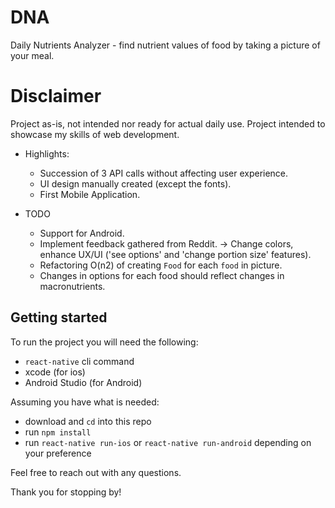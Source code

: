 # DNA
Daily Nutrients Analyzer - find nutrient values of food by taking a picture of your meal.

# Disclaimer
Project as-is, not intended nor ready for actual daily use. Project intended to showcase my skills of web development.

- Highlights: 
  * Succession of 3 API calls without affecting user experience.
  * UI design manually created (except the fonts).
  * First Mobile Application.

- TODO
  * Support for Android.
  * Implement feedback gathered from Reddit. -> Change colors, enhance UX/UI ('see options' and 'change portion size' features).
  * Refactoring O(n2) of creating `Food` for each `food` in picture.
  * Changes in options for each food should reflect changes in macronutrients.

## Getting started
To run the project you will need the following:
- `react-native` cli command
- xcode (for ios)
- Android Studio (for Android)

Assuming you have what is needed:
- download and `cd` into this repo
- run `npm install`
- run `react-native run-ios` or `react-native run-android` depending on your preference

Feel free to reach out with any questions.

Thank you for stopping by!
